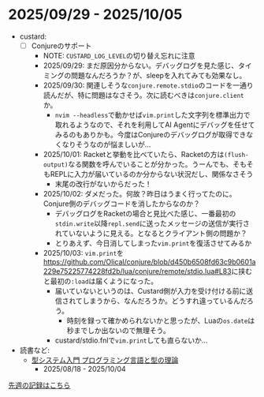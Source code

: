 # 2025/09/29 - 2025/10/05

- custard:
    - [ ] Conjureのサポート
        - NOTE: `CUSTARD_LOG_LEVEL`の切り替え忘れに注意
        - 2025/09/29: まだ原因分からない。デバッグログを見た感じ、タイミングの問題なんだろうか？が、sleepを入れてみても効果なし。
        - 2025/09/30: 関連しそうな`conjure.remote.stdio`のコードを一通り読んだが、特に問題はなさそう。次に読むべきは`conjure.client`か。
            - `nvim --headless`で動かせば`vim.print`した文字列を標準出力で取れるようなので、それを利用してAI Agentにデバッグを任せてみるのもありかも。今度はConjureのデバッグログが取得できなくなりそうなのが悩ましいが...
        - 2025/10/01: Racketと挙動を比べていたら、Racketの方は`(flush-output)`なる関数を呼んでいることが分かった。うーんでも、そもそもREPLに入力が届いているのか分からない状況だし、関係なさそう
            - 末尾の改行がないからだった！
        - 2025/10/02: ダメだった。何故？昨日はうまく行ってたのに。Conjure側のデバッグコードを消したからなのか？
            - デバッグログをRacketの場合と見比べた感じ、一番最初の`stdin.write`以降`repl.send`に送ったメッセージの送信が実行されていないように見える。となるとクライアント側の問題か？
            - とりあえず、今日消してしまった`vim.print`を復活させてみるか
        - 2025/10/03: `vim.print`を<https://github.com/Olical/conjure/blob/d450b6508fd63c9b0601a229e75225774228fd2b/lua/conjure/remote/stdio.lua#L83>に挟むと最初の`:load`は届くようになった。
            - 届いていないというのは、Custard側が入力を受け付ける前に送信されてしまうから、なんだろうか。どうすれ違っているんだろう。
                - 時刻を録って確かめられないかと思ったが、Luaの`os.date`は秒までしか出ないので無理そう。
            - custard/stdio.fnlで`vim.print`しても直らないか...
- 読書など:
    - [型システム入門 プログラミング言語と型の理論](https://www.ohmsha.co.jp/book/9784274069116/)
        - 2025/08/18 - 2025/10/04

[先週の記録はこちら](https://github.com/igrep/daily-commits/blob/c35ef5df873f7387cbbeb10eba7c2261a5d2ad11/yesterday.md)
